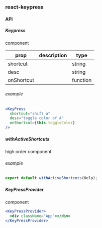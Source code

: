 ### react-keypress

#### API

##### Keypress

component

| prop       | description | type     |
| ---------- | ----------- | -------- |
| shortcut   |             | string   |
| desc       |             | string   |
| onShortcut |             | function |

###### example

```jsx
<KeyPress
  shortcut="shift a"
  desc="toggle color of A"
  onShortcut={this.toggleColor}
/>
```

##### withActiveShortcuts

high order component

###### example

```jsx
export default withActiveShortcuts(Help);
```

##### KeyPressProvider

component

```jsx
<KeyPressProvider>
  <div className="App"></div>
</KeyPressProvider>
```
